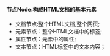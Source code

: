 #### 节点Node:构成HTML文档的基本元素
- 文档节点:整个HTML文档,整个网页;
- 元素节点：整个HTML文档中的标签;
- 属性节点：元素中的属性;
- 文本节点：HTML标签中的文本内容；